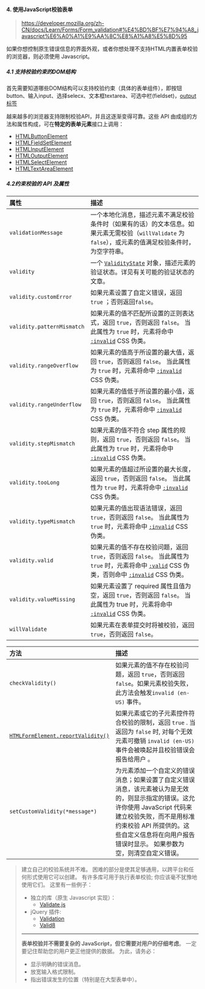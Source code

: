 #### 4. 使用JavaScript校验表单

> https://developer.mozilla.org/zh-CN/docs/Learn/Forms/Form_validation#%E4%BD%BF%E7%94%A8_javascript%E6%A0%A1%E9%AA%8C%E8%A1%A8%E5%8D%95

如果你想控制原生错误信息的界面外观，或者你想处理不支持HTML内置表单校验的浏览器，则必须使用 Javascript。

##### 4.1 支持校验约束的DOM结构

首先需要知道哪些DOM结构可以支持校验约束（具体的表单组件），即按钮button、输入input、选择selecx、文本框textarea、可选中栏(fieldset)，[output标签](https://www.runoob.com/tags/tag-output.html)

越来越多的浏览器支持限制校验API，并且这逐渐变得可靠。这些 API 由成组的方法和属性构成，可在**特定的表单元素**接口上调用：

- [HTMLButtonElement](https://developer.mozilla.org/en-US/docs/Web/API/HTMLButtonElement)
- [HTMLFieldSetElement](https://developer.mozilla.org/en-US/docs/Web/API/HTMLFieldSetElement)
- [HTMLInputElement](https://developer.mozilla.org/en-US/docs/Web/API/HTMLInputElement)
- [HTMLOutputElement](https://developer.mozilla.org/en-US/docs/Web/API/HTMLOutputElement)
- [HTMLSelectElement](https://developer.mozilla.org/en-US/docs/Web/API/HTMLSelectElement)
- [HTMLTextAreaElement](https://developer.mozilla.org/en-US/docs/Web/API/HTMLTextAreaElement)

##### 4.2约束校验的 API 及属性

| 属性                       | 描述                                                         |
| :------------------------- | :----------------------------------------------------------- |
| `validationMessage`        | 一个本地化消息，描述元素不满足校验条件时（如果有的话）的文本信息。如果元素无需校验（`willValidate` 为 `false`），或元素的值满足校验条件时，为空字符串。 |
| `validity`                 | 一个 [`ValidityState`](https://developer.mozilla.org/zh-CN/docs/Web/API/ValidityState) 对象，描述元素的验证状态。详见有关可能的验证状态的文章。 |
| `validity.customError`     | 如果元素设置了自定义错误，返回 `true` ；否则返回`false`。    |
| `validity.patternMismatch` | 如果元素的值不匹配所设置的正则表达式，返回 `true`，否则返回 `false`。  当此属性为 `true` 时，元素将命中 [`:invalid`](https://developer.mozilla.org/zh-CN/docs/Web/CSS/:invalid) CSS 伪类。 |
| `validity.rangeOverflow`   | 如果元素的值高于所设置的最大值，返回 `true`，否则返回 `false`。  当此属性为 `true` 时，元素将命中 [`:invalid`](https://developer.mozilla.org/zh-CN/docs/Web/CSS/:invalid) CSS 伪类。 |
| `validity.rangeUnderflow`  | 如果元素的值低于所设置的最小值，返回 `true`，否则返回 `false`。  当此属性为 `true` 时，元素将命中 [`:invalid`](https://developer.mozilla.org/zh-CN/docs/Web/CSS/:invalid) CSS 伪类。 |
| `validity.stepMismatch`    | 如果元素的值不符合 step 属性的规则，返回 `true`，否则返回 `false`。  当此属性为 `true` 时，元素将命中 [`:invalid`](https://developer.mozilla.org/zh-CN/docs/Web/CSS/:invalid) CSS 伪类。 |
| `validity.tooLong`         | 如果元素的值超过所设置的最大长度，返回 `true`，否则返回 `false`。  当此属性为 `true` 时，元素将命中 [`:invalid`](https://developer.mozilla.org/zh-CN/docs/Web/CSS/:invalid) CSS 伪类。 |
| `validity.typeMismatch`    | 如果元素的值出现语法错误，返回 `true`，否则返回 `false`。  当此属性为 `true` 时，元素将命中 [`:invalid`](https://developer.mozilla.org/zh-CN/docs/Web/CSS/:invalid) CSS 伪类。 |
| `validity.valid`           | 如果元素的值不存在校验问题，返回 `true`，否则返回 `false`。  当此属性为 `true` 时，元素将命中 [`:valid`](https://developer.mozilla.org/zh-CN/docs/Web/CSS/:valid) CSS 伪类，否则命中 [`:invalid`](https://developer.mozilla.org/zh-CN/docs/Web/CSS/:invalid) CSS 伪类。 |
| `validity.valueMissing`    | 如果元素设置了 required 属性且值为空，返回 `true`，否则返回 `false`。  当此属性为 true 时，元素将命中  [`:invalid`](https://developer.mozilla.org/zh-CN/docs/Web/CSS/:invalid) CSS 伪类。 |
| `willValidate`             | 如果元素在表单提交时将被校验，返回 `true`，否则返回 `false`。 |

| 方法                                                         | 描述                                                         |
| :----------------------------------------------------------- | :----------------------------------------------------------- |
| `checkValidity()`                                            | 如果元素的值不存在校验问题，返回 `true`，否则返回 `false`。如果元素校验失败，此方法会触发`invalid (en-US)` 事件。 |
| [`HTMLFormElement.reportValidity()`](https://developer.mozilla.org/zh-CN/docs/Web/API/HTMLFormElement/reportValidity) | 如果元素或它的子元素控件符合校验的限制，返回 `true` . 当返回为 `false` 时, 对每个无效元素可撤销 `invalid (en-US)` 事件会被唤起并且校验错误会报告给用户 。 |
| `setCustomValidity(*message*)`                               | 为元素添加一个自定义的错误消息；如果设置了自定义错误消息，该元素被认为是无效的，则显示指定的错误。这允许你使用 JavaScript 代码来建立校验失败，而不是用标准约束校验 API 所提供的。这些自定义信息将在向用户报告错误时显示。  如果参数为空，则清空自定义错误。 |

> 建立自己的校验系统并不难。 困难的部分是使其足够通用，以跨平台和任何形式使用它可以创建。 有许多库可用于执行表单校验; 你应该毫不犹豫地使用它们。 这里有一些例子：
>
> - 独立的库（原生 Javascript 实现）：
>   - [Validate.js](http://rickharrison.github.com/validate.js/)
> - jQuery 插件:
>   - [Validation](http://bassistance.de/jquery-plugins/jquery-plugin-validation/)
>   - [Valid8](http://unwrongest.com/projects/valid8/)
>
> ---
>
> **表单校验并不需要复杂的 JavaScript，但它需要对用户的仔细考虑**。 一定要记住帮助您的用户更正他提供的数据。 为此，请务必：
>
> - 显示明确的错误消息。
> - 放宽输入格式限制。
> - 指出错误发生的位置（特别是在大型表单中）。




